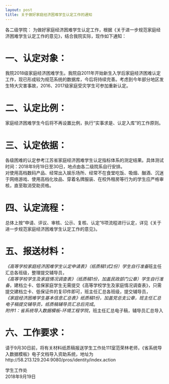 ```yaml
---
layout: post
title: 关于做好家庭经济困难学生认定工作的通知
---
```


各二级学院：
为做好家庭经济困难学生认定工作，根据《关于进一步规范家庭经济困难学生认定工作的意见》，结合我院实际，现作如下通知：

<!--more-->

# 一、认定对象：    
我院2018级家庭经济困难学生。我院自2011年开始新生入学后家庭经济困难认定工作，现已形成较为规范系统的数据库，今后将持续完善。考虑到今年部分地区发生特大灾害事故，2016、2017级家庭受灾学生可参加重新认定。    

# 二、认定比例：    
家庭经济困难学生今后将不再设置比例，执行“实事求是、认定入库”的工作原则。    

# 三、认定依据：    
各级困难的认定参考江苏省家庭经济困难学生认定指标体系的测定结果。具体测试时间：2018年9月19日至30日，地点由各二级院系自行安排。    
对使用高档数码产品、经常出入娱乐场所、经常不在食堂吃饭、吸烟、酗酒、沉迷于网络游戏、使用高档化妆品、穿着名牌服装、在校外租房等行为的学生应严格审核，直至取消受助资格。    

# 四、认定流程：    
总体上按“申请、评议、审核、公示、复核、认定”6项流程进行认定，详见《关于进一步规范家庭经济困难学生认定工作的意见》。    

# 五、报送材料：    
*《高等学校家庭经济困难学生认定申请表》（纸质稿1式2份）学生自行准备*班主任汇总各班级，整理提交辅导员，    
*《高等学校学生及家庭情况调查表》（纸质稿1份，加盖民政部门公章）学生自行准备*，建档立卡、低保家庭学生无需提交《高等学校学生及家庭情况调查表》，只需提交建档立卡、低保证件的复印件即可，班主任汇总各班级，提交辅导员，    
*《家庭经济困难学生基本信息汇总表》纸质稿1份，加盖党总支公章，班主任汇总电子稿提交辅导员，纸质稿辅导员汇总后完成*。    
*附件1：省系统导入数据模板-环境工程学院*，班主任汇总电子稿，辅导员汇总导入

# 六、工作要求：    
请于9月30日前，将有关材料纸质稿报送学生工作处111室范荣林老师，《省系统导入数据模板》电子文档导入资助系统，地址为http://58.213.129.204:9080/pros/identity/index.action

学生工作处    
2018年9月19日
